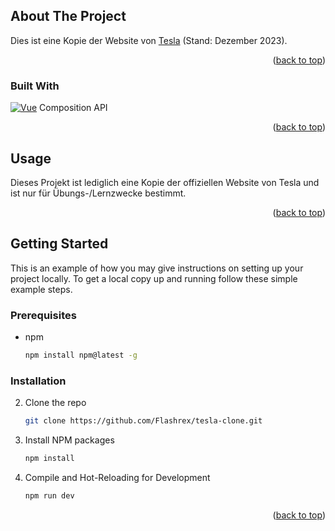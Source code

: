 <!-- ABOUT THE PROJECT -->
## About The Project

Dies ist eine Kopie der Website von [Tesla](https://www.tesla.com/) (Stand: Dezember 2023).

<p align="right">(<a href="#readme-top">back to top</a>)</p>

### Built With

[![Vue][Vue.js]][Vue-url] Composition API

<p align="right">(<a href="#readme-top">back to top</a>)</p>

<!-- USAGE EXAMPLES -->
## Usage

Dieses Projekt ist lediglich eine Kopie der offiziellen Website von Tesla und ist nur für Übungs-/Lernzwecke bestimmt.

<p align="right">(<a href="#readme-top">back to top</a>)</p>

<!-- GETTING STARTED -->
## Getting Started

This is an example of how you may give instructions on setting up your project locally.
To get a local copy up and running follow these simple example steps.

### Prerequisites
* npm
  ```sh
  npm install npm@latest -g
  ```

### Installation

2. Clone the repo
   ```sh
   git clone https://github.com/Flashrex/tesla-clone.git
   ```
3. Install NPM packages
   ```sh
   npm install
   ```
4. Compile and Hot-Reloading for Development
   ```sh
   npm run dev
   ```

<p align="right">(<a href="#readme-top">back to top</a>)</p>

[Vue.js]: https://img.shields.io/badge/Vue.js-35495E?style=for-the-badge&logo=vuedotjs&logoColor=4FC08D
[Vue-url]: https://vuejs.org/
